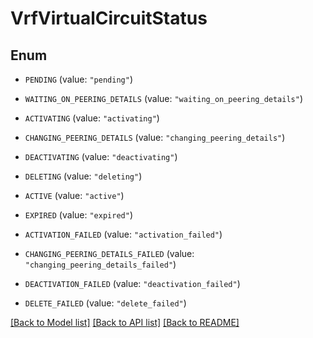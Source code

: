 # VrfVirtualCircuitStatus

## Enum


* `PENDING` (value: `"pending"`)

* `WAITING_ON_PEERING_DETAILS` (value: `"waiting_on_peering_details"`)

* `ACTIVATING` (value: `"activating"`)

* `CHANGING_PEERING_DETAILS` (value: `"changing_peering_details"`)

* `DEACTIVATING` (value: `"deactivating"`)

* `DELETING` (value: `"deleting"`)

* `ACTIVE` (value: `"active"`)

* `EXPIRED` (value: `"expired"`)

* `ACTIVATION_FAILED` (value: `"activation_failed"`)

* `CHANGING_PEERING_DETAILS_FAILED` (value: `"changing_peering_details_failed"`)

* `DEACTIVATION_FAILED` (value: `"deactivation_failed"`)

* `DELETE_FAILED` (value: `"delete_failed"`)


[[Back to Model list]](../README.md#documentation-for-models) [[Back to API list]](../README.md#documentation-for-api-endpoints) [[Back to README]](../README.md)


